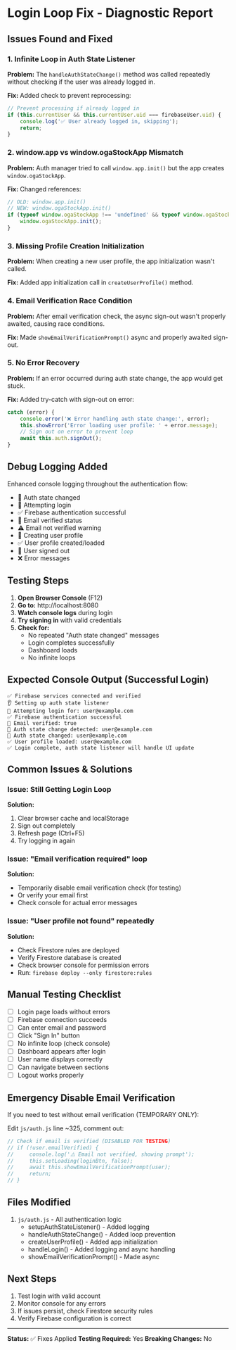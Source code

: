# Login Loop Fix - Diagnostic Report

## Issues Found and Fixed

### 1. **Infinite Loop in Auth State Listener**
**Problem:** The `handleAuthStateChange()` method was called repeatedly without checking if the user was already logged in.

**Fix:** Added check to prevent reprocessing:
```javascript
// Prevent processing if already logged in
if (this.currentUser && this.currentUser.uid === firebaseUser.uid) {
    console.log('✅ User already logged in, skipping');
    return;
}
```

### 2. **window.app vs window.ogaStockApp Mismatch**
**Problem:** Auth manager tried to call `window.app.init()` but the app creates `window.ogaStockApp`.

**Fix:** Changed references:
```javascript
// OLD: window.app.init()
// NEW: window.ogaStockApp.init()
if (typeof window.ogaStockApp !== 'undefined' && typeof window.ogaStockApp.init === 'function') {
    window.ogaStockApp.init();
}
```

### 3. **Missing Profile Creation Initialization**
**Problem:** When creating a new user profile, the app initialization wasn't called.

**Fix:** Added app initialization call in `createUserProfile()` method.

### 4. **Email Verification Race Condition**
**Problem:** After email verification check, the async sign-out wasn't properly awaited, causing race conditions.

**Fix:** Made `showEmailVerificationPrompt()` async and properly awaited sign-out.

### 5. **No Error Recovery**
**Problem:** If an error occurred during auth state change, the app would get stuck.

**Fix:** Added try-catch with sign-out on error:
```javascript
catch (error) {
    console.error('❌ Error handling auth state change:', error);
    this.showError('Error loading user profile: ' + error.message);
    // Sign out on error to prevent loop
    await this.auth.signOut();
}
```

## Debug Logging Added

Enhanced console logging throughout the authentication flow:

- 🔄 Auth state changed
- 🔐 Attempting login
- ✅ Firebase authentication successful
- 📧 Email verified status
- ⚠️ Email not verified warning
- 📝 Creating user profile
- ✅ User profile created/loaded
- 🚪 User signed out
- ❌ Error messages

## Testing Steps

1. **Open Browser Console** (F12)
2. **Go to:** http://localhost:8080
3. **Watch console logs** during login
4. **Try signing in** with valid credentials
5. **Check for:**
   - No repeated "Auth state changed" messages
   - Login completes successfully
   - Dashboard loads
   - No infinite loops

## Expected Console Output (Successful Login)

```
✅ Firebase services connected and verified
👂 Setting up auth state listener
🔐 Attempting login for: user@example.com
✅ Firebase authentication successful
📧 Email verified: true
🔔 Auth state change detected: user@example.com
🔄 Auth state changed: user@example.com
✅ User profile loaded: user@example.com
✅ Login complete, auth state listener will handle UI update
```

## Common Issues & Solutions

### Issue: Still Getting Login Loop
**Solution:**
1. Clear browser cache and localStorage
2. Sign out completely
3. Refresh page (Ctrl+F5)
4. Try logging in again

### Issue: "Email verification required" loop
**Solution:**
- Temporarily disable email verification check (for testing)
- Or verify your email first
- Check console for actual error messages

### Issue: "User profile not found" repeatedly
**Solution:**
- Check Firestore rules are deployed
- Verify Firestore database is created
- Check browser console for permission errors
- Run: `firebase deploy --only firestore:rules`

## Manual Testing Checklist

- [ ] Login page loads without errors
- [ ] Firebase connection succeeds
- [ ] Can enter email and password
- [ ] Click "Sign In" button
- [ ] No infinite loop (check console)
- [ ] Dashboard appears after login
- [ ] User name displays correctly
- [ ] Can navigate between sections
- [ ] Logout works properly

## Emergency Disable Email Verification

If you need to test without email verification (TEMPORARY ONLY):

Edit `js/auth.js` line ~325, comment out:
```javascript
// Check if email is verified (DISABLED FOR TESTING)
// if (!user.emailVerified) {
//     console.log('⚠️ Email not verified, showing prompt');
//     this.setLoading(loginBtn, false);
//     await this.showEmailVerificationPrompt(user);
//     return;
// }
```

## Files Modified

1. `js/auth.js` - All authentication logic
   - setupAuthStateListener() - Added logging
   - handleAuthStateChange() - Added loop prevention
   - createUserProfile() - Added app initialization
   - handleLogin() - Added logging and async handling
   - showEmailVerificationPrompt() - Made async

## Next Steps

1. Test login with valid account
2. Monitor console for any errors
3. If issues persist, check Firestore security rules
4. Verify Firebase configuration is correct

---

**Status:** ✅ Fixes Applied
**Testing Required:** Yes
**Breaking Changes:** No
